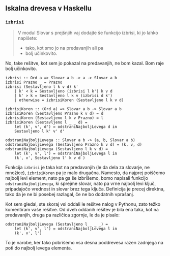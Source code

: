 ## Iskalna drevesa v Haskellu

### `izbrisi`

> V modul Slovar s prejšnjih vaj dodajte še funkcijo izbrisi,
> ki jo lahko napišete:
> * tako, kot smo jo na predavanjih ali pa
> * bolj učinkovito.

No, take rešitve, kot sem jo pokazal na predavanjih, ne bom kazal. Bom raje bolj učinkovito.

    izbrisi :: Ord a => Slovar a b -> a -> Slovar a b
    izbrisi Prazno _ = Prazno
    izbrisi (Sestavljeno l k v d) k'
        | k' < k = Sestavljeno (izbrisi l k') k v d
        | k' > k = Sestavljeno l k v (izbrisi d k')
        | otherwise = izbrisiKoren (Sestavljeno l k v d)
    
    izbrisiKoren :: (Ord a) => Slovar a b -> Slovar a b
    izbrisiKoren (Sestavljeno Prazno k v d) = d
    izbrisiKoren (Sestavljeno l k v Prazno) = l
    izbrisiKoren (Sestavljeno l _ _ d) =
        let (k', v', d') = odstraniNajboljLevega d in
        Sestavljeno l k' v' d'
    
    odstraniNajboljLevega :: Slovar a b -> (a, b, Slovar a b)
    odstraniNajboljLevega (Sestavljeno Prazno k v d) = (k, v, d)
    odstraniNajboljLevega (Sestavljeno l k v d) =
        let (k', v', l') = odstraniNajboljLevega l in
        (k', v', Sestavljeno l' k v d )

Funkcija `izbrisi` je taka kot na predavanjih (le da dela za slovarje, ne množice), `izbrisiKoren` pa je malo drugačna. Namesto, da najprej poiščemo najbolj levi element, nato pa ga še izbrišemo, bomo napisali funkcijo `odstraniNajboljLevega`, ki sprejme slovar, nato pa vrne najbolj levi ključ, pripadajočo vrednost in slovar brez tega ključa. Definicija je precej direktna, tako da je ne bi posebej razlagal, če ne bo dodatnih vprašanj.

Kot sem gledal, ste skoraj vsi oddali le rešitve nalog v Pythonu, zato težko komentiram vaše rešitve. Od dveh oddanih rešitev je bila ena taka, kot na predavanjih, druga pa različica zgornje, le da je pisalo:

    odstraniNajboljLevega (Sestavljeno l _ _ _) =
        let (k', v', l') = odstraniNajboljLevega l in
        (k', v', l')

To je narobe, ker tako pobrišemo vsa desna poddrevesa razen zadnjega na poti do najbolj levega elementa.

